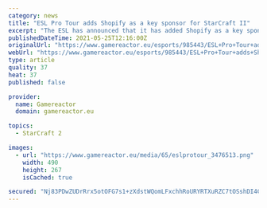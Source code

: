 ```yaml
---
category: news
title: "ESL Pro Tour adds Shopify as a key sponsor for StarCraft II"
excerpt: "The ESL has announced that it has added Shopify as a key sponsor for the ESL Pro Tour for StarCraft II, in a deal that includes multiple collaborations as well as support for the Pro Tour itself that will help it \"continue to evolve during 2021."
publishedDateTime: 2021-05-25T12:16:00Z
originalUrl: "https://www.gamereactor.eu/esports/985443/ESL+Pro+Tour+adds+Shopify+as+a+key+sponsor+for+StarCraft+II/"
webUrl: "https://www.gamereactor.eu/esports/985443/ESL+Pro+Tour+adds+Shopify+as+a+key+sponsor+for+StarCraft+II/"
type: article
quality: 37
heat: 37
published: false

provider:
  name: Gamereactor
  domain: gamereactor.eu

topics:
  - StarCraft 2

images:
  - url: "https://www.gamereactor.eu/media/65/eslprotour_3476513.png"
    width: 490
    height: 267
    isCached: true

secured: "Nj83PDwZUDrRrx5otOFG7s1+zXdstWQomLFxchhRoURYRTXuRZC7tOSshDI4Cxux8K39k382zWxfX0LhKzpelmyCJp51r5b+AYDPP3cZqHyGeonrfcst2CSMNn6YRoSUzwXlPURAAxz7+L1WbrYyYtP64n7VIr3zyqvTHiidmEOi9kIiwc1VJI0mL7yDYvrwZ3oJ82/dZ0J+LuaSQVdeynI/VjzGXre1d3C5UNobHNqnxrDezEnQvpTUGvowM4un6cV/YxgTBdbck7tLBrb5/BRgQGjqM2oZeJk7idOnEli0IMg7ukYBBkPcIyNC+hv3CpDBYLG/HiKDa/Awc3CIuH75F9gerxGjQB+Ibqqpr0c=;kA6x1+Hbsls8H6GMnVzMAw=="
---
```


